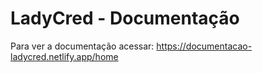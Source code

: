 # LadyCred - Documentação
Para ver a documentação acessar:
https://documentacao-ladycred.netlify.app/home
